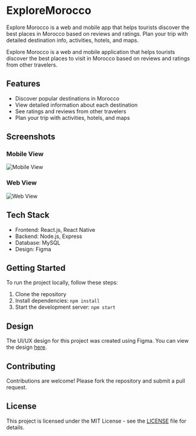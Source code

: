 # ExploreMorocco
Explore Morocco is a web and mobile app that helps tourists discover the best places in Morocco based on reviews and ratings. Plan your trip with detailed destination info, activities, hotels, and maps.


Explore Morocco is a web and mobile application that helps tourists discover the best places to visit in Morocco based on reviews and ratings from other travelers.

## Features

- Discover popular destinations in Morocco
- View detailed information about each destination
- See ratings and reviews from other travelers
- Plan your trip with activities, hotels, and maps

## Screenshots

### Mobile View

![Mobile View](./screenshots/mobile.png)

### Web View

![Web View](./screenshots/web.png)

## Tech Stack

- Frontend: React.js, React Native
- Backend: Node.js, Express
- Database: MySQL
- Design: Figma

## Getting Started

To run the project locally, follow these steps:

1. Clone the repository
2. Install dependencies: `npm install`
3. Start the development server: `npm start`

## Design

The UI/UX design for this project was created using Figma. You can view the design [here](https://www.figma.com/file/ohsUf9LPedIgVN6DuvObo0/Explore-Morocco?type=design&node-id=112%3A1159&mode=design&t=ZhByY9EaSHEgztTS-1).

## Contributing

Contributions are welcome! Please fork the repository and submit a pull request.

## License

This project is licensed under the MIT License - see the [LICENSE](LICENSE) file for details.

